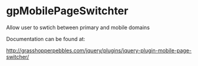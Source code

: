 gpMobilePageSwitchter
=================

Allow user to swtich between primary and mobile domains

Documentation can be found at:

http://grasshopperpebbles.com/jquery/plugins/jquery-plugin-mobile-page-switcher/
